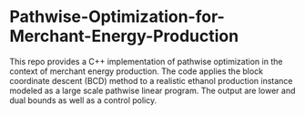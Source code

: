 # Pathwise-Optimization-for-Merchant-Energy-Production
This repo provides a C++ implementation of pathwise optimization in the context of merchant energy production. The code applies the block coordinate descent (BCD) method to a realistic ethanol production instance modeled as a large scale pathwise linear program. The output are lower and dual bounds as well as a control policy.
